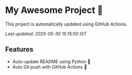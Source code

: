 # My Awesome Project 🚀

This project is automatically updated using GitHub Actions.

_Last updated: 2025-05-30 15:15:50 IST_

## Features
- Auto-update README using Python 🐍
- Auto Git push with GitHub Actions 🤖

